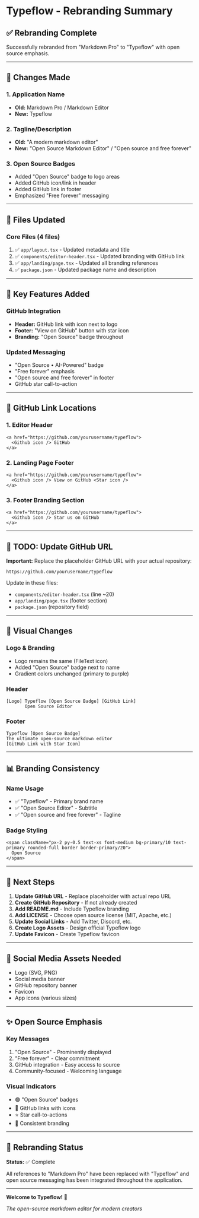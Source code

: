 # Typeflow - Rebranding Summary

## ✅ Rebranding Complete

Successfully rebranded from "Markdown Pro" to "Typeflow" with open source emphasis.

---

## 🎨 Changes Made

### 1. Application Name
- **Old:** Markdown Pro / Markdown Editor
- **New:** Typeflow

### 2. Tagline/Description
- **Old:** "A modern markdown editor"
- **New:** "Open Source Markdown Editor" / "Open source and free forever"

### 3. Open Source Badges
- Added "Open Source" badge to logo areas
- Added GitHub icon/link in header
- Added GitHub link in footer
- Emphasized "Free forever" messaging

---

## 📁 Files Updated

### Core Files (4 files)
1. ✅ `app/layout.tsx` - Updated metadata and title
2. ✅ `components/editor-header.tsx` - Updated branding with GitHub link
3. ✅ `app/landing/page.tsx` - Updated all branding references
4. ✅ `package.json` - Updated package name and description

---

## 🎯 Key Features Added

### GitHub Integration
- **Header:** GitHub link with icon next to logo
- **Footer:** "View on GitHub" button with star icon
- **Branding:** "Open Source" badge throughout

### Updated Messaging
- "Open Source • AI-Powered" badge
- "Free forever" emphasis
- "Open source and free forever" in footer
- GitHub star call-to-action

---

## 🔗 GitHub Link Locations

### 1. Editor Header
```tsx
<a href="https://github.com/yourusername/typeflow">
  <Github icon /> GitHub
</a>
```

### 2. Landing Page Footer
```tsx
<a href="https://github.com/yourusername/typeflow">
  <Github icon /> View on GitHub <Star icon />
</a>
```

### 3. Footer Branding Section
```tsx
<a href="https://github.com/yourusername/typeflow">
  <Github icon /> Star us on GitHub
</a>
```

---

## 📝 TODO: Update GitHub URL

**Important:** Replace the placeholder GitHub URL with your actual repository:

```
https://github.com/yourusername/typeflow
```

Update in these files:
- `components/editor-header.tsx` (line ~20)
- `app/landing/page.tsx` (footer section)
- `package.json` (repository field)

---

## 🎨 Visual Changes

### Logo & Branding
- Logo remains the same (FileText icon)
- Added "Open Source" badge next to name
- Gradient colors unchanged (primary to purple)

### Header
```
[Logo] Typeflow [Open Source Badge] [GitHub Link]
       Open Source Editor
```

### Footer
```
Typeflow [Open Source Badge]
The ultimate open-source markdown editor
[GitHub Link with Star Icon]
```

---

## 📊 Branding Consistency

### Name Usage
- ✅ "Typeflow" - Primary brand name
- ✅ "Open Source Editor" - Subtitle
- ✅ "Open source and free forever" - Tagline

### Badge Styling
```tsx
<span className="px-2 py-0.5 text-xs font-medium bg-primary/10 text-primary rounded-full border border-primary/20">
  Open Source
</span>
```

---

## 🚀 Next Steps

1. **Update GitHub URL** - Replace placeholder with actual repo URL
2. **Create GitHub Repository** - If not already created
3. **Add README.md** - Include Typeflow branding
4. **Add LICENSE** - Choose open source license (MIT, Apache, etc.)
5. **Update Social Links** - Add Twitter, Discord, etc.
6. **Create Logo Assets** - Design official Typeflow logo
7. **Update Favicon** - Create Typeflow favicon

---

## 📱 Social Media Assets Needed

- Logo (SVG, PNG)
- Social media banner
- GitHub repository banner
- Favicon
- App icons (various sizes)

---

## ✨ Open Source Emphasis

### Key Messages
1. "Open Source" - Prominently displayed
2. "Free forever" - Clear commitment
3. GitHub integration - Easy access to source
4. Community-focused - Welcoming language

### Visual Indicators
- 🟢 "Open Source" badges
- 🔗 GitHub links with icons
- ⭐ Star call-to-actions
- 🎨 Consistent branding

---

## 🎉 Rebranding Status

**Status:** ✅ Complete

All references to "Markdown Pro" have been replaced with "Typeflow" and open source messaging has been integrated throughout the application.

---

**Welcome to Typeflow! 🚀**

*The open-source markdown editor for modern creators*
